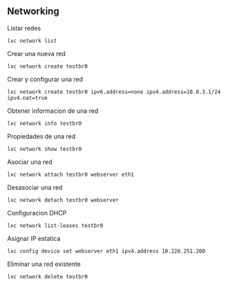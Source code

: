 ## Networking 
Listar redes
```
lxc network list
```
Crear una nueva red
```
lxc network create testbr0
```
Crear y configurar una red
```
lxc network create testbr0 ipv6.address=none ipv4.address=10.0.3.1/24 ipv4.nat=true
```
Obtener informacion de una red 
```
lxc network info testbr0
```
Propiedades de una red
```
lxc network show testbr0
```
Asociar una red
```
lxc network attach testbr0 webserver eth1
```
Desasociar una red
```
lxc network detach testbr0 webserver
```
Configuracion DHCP
```
lxc network list-leases testbr0
```
Asignar IP estatica
```
lxc config device set webserver eth1 ipv4.address 10.220.251.200
```
Eliminar una red existente
```
lxc network delete testbr0
```